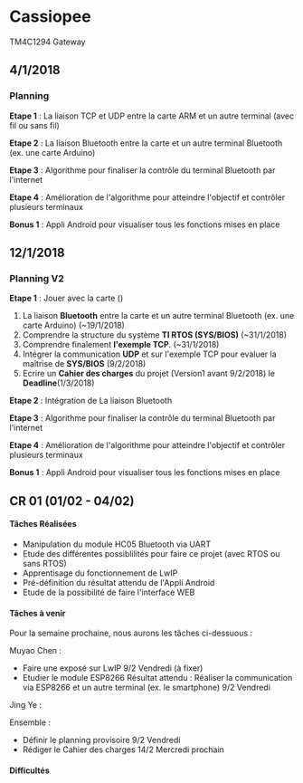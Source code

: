 # Cassiopee
TM4C1294 Gateway

## 4/1/2018
### Planning
**Etape 1** : La liaison TCP et UDP entre la carte ARM et un autre terminal (avec fil ou sans fil)

**Etape 2** : La liaison Bluetooth entre la carte et un autre terminal Bluetooth (ex. une carte Arduino)

**Etape 3** : Algorithme pour finaliser la contrôle du terminal Bluetooth par l'internet

**Etape 4** : Amélioration de l'algorithme pour atteindre l'objectif et contrôler plusieurs terminaux

**Bonus 1** : Appli Android pour visualiser tous les fonctions mises en place



## 12/1/2018
### Planning V2
**Etape 1** : Jouer avec la carte ()
1. La liaison **Bluetooth** entre la carte et un autre terminal Bluetooth (ex. une carte Arduino) (~19/1/2018)
2. Comprendre la structure du système **TI RTOS (SYS/BIOS)**  (~31/1/2018)
3. Comprendre finalement **l'exemple TCP**. (~31/1/2018)
4. Intégrer la communication **UDP** et sur l'exemple TCP pour evaluer la maîtrise de **SYS/BIOS** (9/2/2018)
5. Ecrire un **Cahier des charges** du projet (Version1 avant 9/2/2018) le **Deadline**(1/3/2018)

**Etape 2** : Intégration de La liaison Bluetooth

**Etape 3** : Algorithme pour finaliser la contrôle du terminal Bluetooth par l'internet

**Etape 4** : Amélioration de l'algorithme pour atteindre l'objectif et contrôler plusieurs terminaux

**Bonus 1** : Appli Android pour visualiser tous les fonctions mises en place



## CR 01 (01/02 - 04/02) 

#### Tâches Réalisées

- Manipulation du module HC05 Bluetooth via UART 
- Etude des différentes possiblilités pour faire ce projet (avec RTOS ou sans RTOS)
- Apprentisage du fonctionnement de LwIP
- Pré-définition du résultat attendu de l'Appli Android
- Etude de la possibilité de faire l'interface WEB 

#### Tâches à venir

Pour la semaine prochaine, nous aurons les tâches ci-dessuous : 

Muyao Chen : 

- Faire une exposé sur LwIP 	9/2 Vendredi (à fixer)
- Etudier le module ESP8266	Résultat attendu : Réaliser la communication via ESP8266 et un autre terminal (ex. le smartphone)    9/2 Vendredi

Jing Ye : 



Ensemble :

- Définir le planning provisoire	9/2 Vendredi
- Rédiger le Cahier des charges    14/2 Mercredi prochain 



#### Difficultés